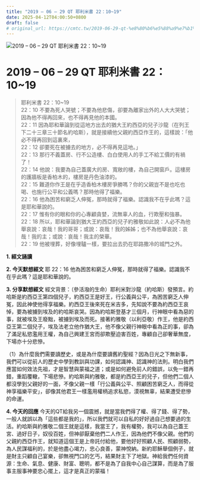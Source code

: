```yaml
---
title: "2019 – 06 – 29 QT 耶利米書 22：10~19"
date: 2025-04-12T04:00:50+0800
draft: false
# original_url: https://cmtc.tw/2019-06-29-qt-%e8%80%b6%e5%88%a9%e7%b1%b3%e6%9b%b8-22%ef%bc%9a1019
---
```


![2019 – 06 – 29 QT 耶利米書 22：10\~19](/images/qt.jpg   "2019 – 06 – 29 QT 耶利米書 22：10\~19")

# 2019 – 06 – 29 QT 耶利米書 22：10\~19

> 耶利米書 22：10\~19  
> 22：10 不要為死人哭號；不要為他悲傷，卻要為離家出外的人大大哭號；因為他不得再回來，也不得再見他的本國。  
> 22：11 因為耶和華論到從這地方出去的猶大王約西亞的兒子沙龍（在列王下二十三章三十節名約哈斯），就是接續他父親約西亞作王的，這樣說：「他必不得再回到這裏來，  
> 22：12 卻要死在被擄去的地方，必不得再見這地。」  
> 22：13 那行不義蓋房、行不公造樓、白白使用人的手工不給工價的有禍了！  
> 22：14 他說：我要為自己蓋廣大的房、寬敞的樓，為自己開窗戶。這樓房的護牆板是香柏木的，樓房是丹色油漆的。  
> 22：15 難道你作王是在乎造香柏木樓房爭勝嗎？你的父親豈不是也吃也喝、也施行公平和公義嗎？那時他得了福樂。  
> 22：16 他為困苦和窮乏人伸冤，那時就得了福樂。認識我不在乎此嗎？這是耶和華說的。  
> 22：17 惟有你的眼和你的心專顧貪婪，流無辜人的血，行欺壓和強暴。  
> 22：18 所以，耶和華論到猶大王約西亞的兒子約雅敬如此說：人必不為他舉哀說：哀哉！我的哥哥；或說：哀哉！我的姊姊；也不為他舉哀說：哀哉！我的主；或說：哀哉！我主的榮華。  
> 22：19 他被埋葬，好像埋驢一樣，要拉出去扔在耶路撒冷的城門之外。

**1. 經文誦讀**

**2.  今天默想經文**
耶 22：16 他為困苦和窮乏人伸冤，那時就得了福樂。認識我不在乎此嗎？這是耶和華說的。

**3. 分享默想經文**
經文背景：（參活潑的生命）耶利米對沙龍（約哈斯）發預言。約哈斯是約西亞王第四個兒子，約西亞王是好王，行公義與公平，為困苦窮乏人伸冤，因此神使他得享福樂。約西亞王後來死在米吉多，先知說不要為約西亞王哀悼，要為被擄到埃及的約哈斯哀哭。因為約哈斯登基才三個月，行神眼中看為惡的事，就被埃及王廢黜，被擄到埃及而死。接著約雅敬（以利亞敬）作王，他是約西亞王第二個兒子，埃及法老立他作猶大王，他不像父親行神眼中看為正的事，卻為了滿足私慾濫用王權，為自己興建王宮而卻欺壓迫害百姓，專顧自己卻奢華無度，下場亦十分悲慘。

（1）為什麼我們需要讀歷史，或是為什麼要讀舊約聖經？因為日光之下無新事，我們可以從前人的歷史中學到教訓與功課，如何認識神、認識神的法則。明白我們應當如何效法先祖，才是智慧與蒙福之道；或是如何避免前人的錯誤，以免一錯再錯，重蹈覆轍，下場悲慘。約哈斯與約雅敬，都是約西亞王的兒子，但他們二個人都沒學到父親好的一面，不像父親一樣「行公義與公平、照顧困苦窮乏人，而得從神享福樂平安」，卻像其他君王一樣濫用權柄追求私慾，漠視無辜，結果遭受悲慘的命運。

**4. 今天的回應**
今天的QT給我另一個震撼，就是當我們得了權、得了錢、得了勢，一般人就誤以為「這些都是我的」，所以我們就可以自私的好好過自己想要過的生活。約哈斯與約雅敬二個王就是這樣，我當王了，我有權勢，我可以為自己蓋王宮、過好日子，奴役百姓，但神卻厭棄他們二人作王，因為他們不像父親。他們的父親約西亞作王，就知道這個王是上帝託付給他，要他好好照顧人民、照顧弱勢，為人民謀福利的，於是他盡心竭力，忠心良善，蒙神悅納。新約耶穌舉個例子，就是財主只顧自己宴樂，卻無視門口的乞丐，結果財主下了地獄。神給我們任何資源：生命、氣息、健康、財富、聰明，都不是為了自我中心自己謀算，而是為了服事主服事神要忠心擺上，這才是真正的蒙福！
